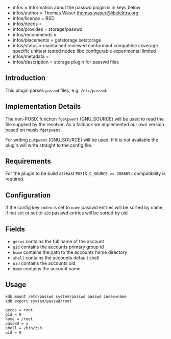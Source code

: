 - infos = Information about the passwd plugin is in keys below
- infos/author = Thomas Waser <thomas.waser@libelektra.org>
- infos/licence = BSD
- infos/needs =
- infos/provides = storage/passwd
- infos/recommends =
- infos/placements = getstorage setstorage
- infos/status = maintained reviewed conformant compatible coverage specific unittest tested nodep libc configurable experimental limited
- infos/metadata =
- infos/description = storage plugin for passwd files

## Introduction

This plugin parses `passwd` files, e.g. `/etc/passwd`.

## Implementation Details

The non-POSIX function `fgetpwent` (GNU_SOURCE) will be used to
read the file supplied by the resolver.
As a fallback we implemented our own version based on musls `fgetpwent`.

For writing `putpwent` (GNU_SOURCE) will be used.
If it is not available the plugin will write straight to the config file.

## Requirements

For the plugin to be build at least `POSIX_C_SOURCE >= 200809L` compatibility
is required.

## Configuration

If the config key `index` is set to `name` passwd entries will be sorted by name, if not set or set to `uid` passwd entries will be sorted by uid

## Fields

- `gecos` contains the full name of the account
- `gid` contains the accounts primary group id
- `home` contains the path to the accounts home directory
- `shell` contains the accounts default shell
- `uid` contains the accounts uid
- `name` contains the account name

## Usage

    kdb mount /etc/passwd system/passwd passwd index=name
    kdb export system/passwd/root

    gecos = root
    gid = 0
    home = /root
    passwd = x
    shell = /bin/zsh
    uid = 0

